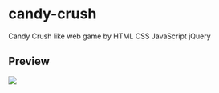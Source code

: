 # candy-crush
Candy Crush like web game by HTML CSS JavaScript jQuery

## Preview
![]([preview.gif?raw=true)
